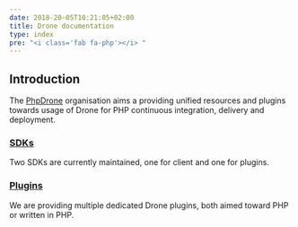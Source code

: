 ```yaml
---
date: 2018-20-05T10:21:05+02:00
title: Drone documentation
type: index
pre: "<i class='fab fa-php'></i> "
---
```


## Introduction

The [PhpDrone](https://github.com/phpdrone) organisation aims a providing unified resources and plugins
towards usage of Drone for PHP continuous integration, delivery and deployment.

### [SDKs](php-sdks)

Two SDKs are currently maintained, one for client and one for plugins.

### [Plugins](drone-plugins)

We are providing multiple dedicated Drone plugins, both aimed toward PHP or 
written in PHP.


